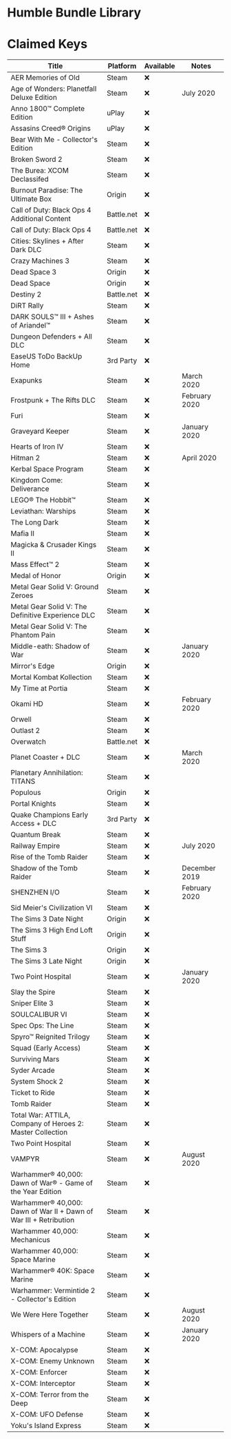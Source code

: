 Humble Bundle Library
=====================

# Claimed Keys

| Title | Platform | Available | Notes |
|--------------------------|----------|---------|-----|
| AER Memories of Old | Steam | ❌ |  |
| Age of Wonders: Planetfall Deluxe Edition | Steam | ❌ | July 2020 |
| Anno 1800™ Complete Edition | uPlay | ❌ |  |
| Assasins Creed® Origins | uPlay | ❌ |  |
| Bear With Me - Collector's Edition | Steam | ❌ |  |
| Broken Sword 2 | Steam | ❌ |  |
| The Burea: XCOM Declassifed | Steam | ❌ |  |
| Burnout Paradise: The Ultimate Box | Origin | ❌ |  |
| Call of Duty: Black Ops 4 Additional Content | Battle.net | ❌ |  |
| Call of Duty: Black Ops 4 | Battle.net | ❌ |  |
| Cities: Skylines + After Dark DLC | Steam | ❌ |  |
| Crazy Machines 3 | Steam | ❌ |  |
| Dead Space 3 | Origin | ❌ |  |
| Dead Space | Origin | ❌ |  |
| Destiny 2 | Battle.net | ❌ |  |
| DiRT Rally | Steam | ❌ |  |
| DARK SOULS™ III + Ashes of Ariandel™ | Steam | ❌ |  |
| Dungeon Defenders + All DLC | Steam | ❌ |  |
| EaseUS ToDo BackUp Home | 3rd Party | ❌ |  |
| Exapunks | Steam | ❌ | March 2020 |
| Frostpunk + The Rifts DLC | Steam | ❌ | February 2020 |
| Furi | Steam | ❌ |  |
| Graveyard Keeper | Steam | ❌ | January 2020 |
| Hearts of Iron IV | Steam | ❌ |  |
| Hitman 2 | Steam | ❌ | April 2020 |
| Kerbal Space Program | Steam | ❌ |  |
| Kingdom Come: Deliverance | Steam | ❌ |  |
| LEGO® The Hobbit™ | Steam | ❌ |  |
| Leviathan: Warships | Steam | ❌ |  |
| The Long Dark | Steam | ❌ |  |
| Mafia II | Steam | ❌ |  |
| Magicka & Crusader Kings II | Steam | ❌ |  |
| Mass Effect™ 2 | Steam | ❌ |  |
| Medal of Honor | Origin | ❌ |  |
| Metal Gear Solid V: Ground Zeroes | Steam | ❌ |  |
| Metal Gear Solid V: The Definitive  Experience DLC | Steam | ❌ |  |
| Metal Gear Solid V: The Phantom Pain | Steam | ❌ |  |
| Middle-eath: Shadow of War | Steam | ❌ | January 2020 |
| Mirror's Edge | Origin | ❌ |  |
| Mortal Kombat Kollection | Steam | ❌ |  |
| My Time at Portia | Steam | ❌ |  |
| Okami HD | Steam | ❌ | February 2020 |
| Orwell | Steam | ❌ |  |
| Outlast 2 | Steam | ❌ |  |
| Overwatch | Battle.net | ❌ |  |
| Planet Coaster + DLC | Steam | ❌ | March 2020 |
| Planetary Annihilation: TITANS | Steam | ❌ |  |
| Populous | Origin | ❌ |  |
| Portal Knights | Steam | ❌ |  |
| Quake Champions Early Access + DLC | 3rd Party | ❌ |  |
| Quantum Break | Steam | ❌ |  |
| Railway Empire | Steam | ❌ | July 2020 |
| Rise of the Tomb Raider | Steam | ❌ |  |
| Shadow of the Tomb Raider | Steam | ❌ | December 2019 |
| SHENZHEN I/O | Steam | ❌ | February 2020 |
| Sid Meier's Civilization VI | Steam | ❌ |  |
| The Sims 3 Date Night | Origin | ❌ |  |
| The Sims 3 High End Loft Stuff | Origin | ❌ |  |
| The Sims 3 | Origin | ❌ |  |
| The Sims 3 Late Night | Origin | ❌ |  |
| Two Point Hospital | Steam | ❌ | January 2020 |
| Slay the Spire | Steam | ❌ |  |
| Sniper Elite 3 | Steam | ❌ |  |
| SOULCALIBUR VI | Steam | ❌ |  |
| Spec Ops: The Line | Steam | ❌ |  |
| Spyro™ Reignited Trilogy | Steam | ❌ |  |
| Squad (Early Access) | Steam | ❌ |  |
| Surviving Mars | Steam | ❌ |  |
| Syder Arcade | Steam | ❌ |  |
| System Shock 2 | Steam | ❌ |  |
| Ticket to Ride | Steam | ❌ |  |
| Tomb Raider | Steam | ❌ |  |
| Total War: ATTILA, Company of Heroes 2: Master Collection | Steam | ❌ |  |
| Two Point Hospital | Steam | ❌ |  |
| VAMPYR | Steam | ❌ | August 2020 |
| Warhammer® 40,000: Dawn of War® - Game of the Year Edition | Steam | ❌ |  |
| Warhammer® 40,000: Dawn of War II + Dawn of War III + Retribution | Steam | ❌ |  |
| Warhammer 40,000: Mechanicus | Steam | ❌ |  |
| Warhammer 40,000: Space Marine | Steam | ❌ |  |
| Warhammer® 40K: Space Marine | Steam | ❌ |  |
| Warhammer: Vermintide 2 - Collector's Edition | Steam | ❌ |  |
| We Were Here Together | Steam | ❌ | August 2020 |
| Whispers of a Machine | Steam | ❌ | January 2020 |
| X-COM: Apocalypse | Steam | ❌ |  |
| X-COM: Enemy Unknown | Steam | ❌ |  |
| X-COM: Enforcer | Steam | ❌ |  |
| X-COM: Interceptor | Steam | ❌ |  |
| X-COM: Terror from the Deep | Steam | ❌ |  |
| X-COM: UFO Defense | Steam | ❌ |  |
| Yoku's Island Express | Steam | ❌ |  |

